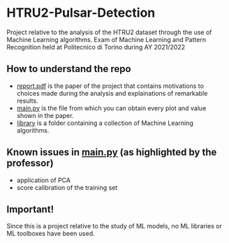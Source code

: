 # HTRU2-Pulsar-Detection
Project relative to the analysis of the HTRU2 dataset through the use of Machine Learning algorithms. Exam of Machine Learning and Pattern Recognition held at Politecnico di Torino during AY 2021/2022

## How to understand the repo
* [report.pdf](report.pdf) is the paper of the project that contains motivations to choices made during the analysis and explainations of remarkable results.
* [main.py](main.py) is the file from which you can obtain every plot and value shown in the paper.
* [library](library) is a folder containing a collection of Machine Learning algorithms.

## Known issues in [main.py](main.py) (as highlighted by the professor)
* application of PCA
* score calibration of the training set

## Important!
Since this is a project relative to the study of ML models, no ML libraries or ML toolboxes have been used.
